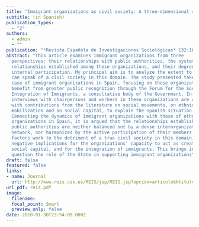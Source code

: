 ```yaml
---
title: "Immigrant organizations as civil society: A three-dimensional analysis"
subtitle: (in Spanish)
publication_types:
  - "2"
authors:
  - admin
  - ""
publication: "*Revista Española de Investigaciones Sociológicas* 132:105-130"
abstract: "This article examines immigrant organizations from three
  perspectives: their relationships with public authorities, the system of
  relationships established among these organizations, and their degree of
  internal participation. My principal aim is to analyze the extent to which one
  can speak of a civil society in this domain. The study presented takes the
  case of immigrant organizations in Spain, focusing on those organizations that
  benefit from greater public recognition through the Forum for the Social
  Integration of Immigrants, a consultative body of the Government. In-depth
  interviews with chairpersons and workers in these organizations are combined
  with contributions from the literature on social movements, on ethnic
  mobilization and on social capital, to explain the Spanish situation.
  Connecting the dynamics of immigrant organizations with those of other social
  organizations in Spain, it is argued that the relationships established with
  public authorities are neither balanced out by a dense interorganizational
  network, nor harmonized by the active participation of their members. These
  factors work to the detriment of a true civil society in this domain, having
  negative implications for the organizations’ capacity to act as creators of
  social capital, and for the integration of immigrants. This brings into
  question the role of the State in supporting immigrant organizations"
draft: false
featured: false
links:
- name: Journal
  url: http://www.reis.cis.es/REIS/jsp/REIS.jsp?opcion=articulo&ktitulo=2235&autor=GUILLERMO+TORAL&lang=en
url_pdf: reis.pdf
image:
  filename: 
  focal_point: Smart
  preview_only: false
date: 2010-01-30T23:54:00.000Z
---
```


